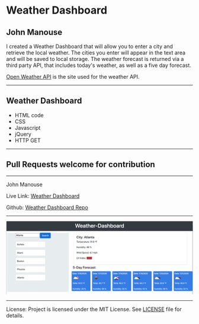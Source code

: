 <h1>Weather Dashboard</h1>
<h2>John Manouse</h2>
<p>I created a Weather Dashboard that will allow you to enter a city and retrieve the local weather. The cities you enter will appear in the text area and will be saved to local storage. The weather forecast is returned via a third party API, that includes today's weather, as well as a five day forecast.</p>
<p>
 <a href= "https://openweathermap.org/api/.">Open Weather API</a> is the site used for the weather API.
</p>
 <hr>
<h2>Weather Dashboard</h2>
<ul>
    <li>HTML code</li>
    <li>CSS</li>
    <li>Javascript</li>
    <li>jQuery</li>
    <li>HTTP GET</li>
</ul>
<hr>
<h2>Pull Requests welcome for contribution</h2>
<hr>
<p>John Manouse</p>
<p>Live Link: <a href="https://mirageg4.github.io/Weather-Dashboard/.">Weather Dashboard</a></p>
<p>Github: <a href="https://github.com/Mirageg4/Weather-Dashboard/.">Weather Dashboard Repo</a></p>
<hr>
<img src ="ScreenShot.png"/>
<hr>              
<p>License: Project is licensed under the MIT License. 
See <a href ="LICENSE.md">LICENSE</a> file for details.





